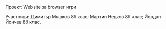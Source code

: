 Проект: Website за browser игри

Участници: 
  Димитър Мяшков 8б клас;
  Мартин Недков 8б клас;
  Йордан Йончев 8б клас.
